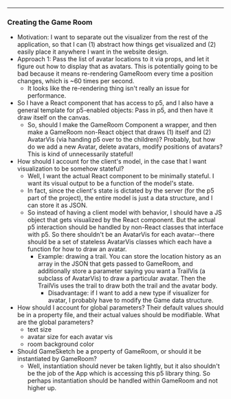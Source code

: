 
---

### Creating the Game Room
- Motivation: I want to separate out the visualizer from the rest of the
application, so that I can (1) abstract how things get visualized and (2)
easily place it anywhere I want in the website design.
- Approach 1: Pass the list of avatar locations to it via props, and let it 
figure out how to display that as avatars. This is potentially going to be
bad because it means re-rendering GameRoom every time a position changes,
which is ~60 times per second.
    - It looks like the re-rendering thing isn't really an issue for
    performance.
- So I have a React component that has access to p5, and I also have a
general template for p5-enabled objects: Pass in p5, and then have it draw 
itself on the canvas.
    - So, should I make the GameRoom Component a wrapper, and then make a
    GameRoom non-React object that draws (1) itself and (2) AvatarVis (via
    handing p5 over to the children)? Probably, but how do we add a new 
    Avatar, delete avatars, modify positions of avatars? This is kind of 
    unnecessarily stateful!
- How should I account for the client's model, in the case that I want
visualization to be somehow stateful?
    - Well, I want the actual React component to be minimally stateful. I 
    want its visual output to be a function of the model's state.
    - In fact, since the client's state is dictated by the server (for
    the p5 part of the project), the entire model is just a data structure,
    and I can store it as JSON.
    - So instead of having a client model with behavior, I should have a
    JS object that gets visualized by the React component. But the actual
    p5 interaction should be handled by non-React classes that interface
    with p5. So there shouldn't be an AvatarVis for each avatar--there should
    be a set of stateless AvatarVis classes which each have a function for
    how to draw an avatar.
        - Example: drawing a trail. You can store the location history as
        an array in the JSON that gets passed to GameRoom, and additionally
        store a parameter saying you want a TrailVis (a subclass of AvatarVis)
        to draw a particular avatar. Then the TrailVis uses the trail to draw
        both the trail and the avatar body.
            - Disadvantage: if I want to add a new type if visualizer for 
            avatar, I probably have to modify the Game data structure.
- How should I account for global parameters? Their default values should be
in a property file, and their actual values should be modifiable. What are the 
global parameters?
    - text size
    - avatar size for each avatar vis
    - room background color
- Should GameSketch be a property of GameRoom, or should it be instantiated
by GameRoom? 
    - Well, instantiation should never be taken lightly, but it also shouldn't
    be the job of the App which is accessing this p5 library thing. So perhaps
    instantiation should be handled within GameRoom and not higher up.
